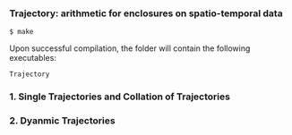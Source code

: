 
### Trajectory: arithmetic for enclosures on spatio-temporal data

```%sh
$ make
```

Upon successful compilation, the folder will contain the following executables:

```%sh
Trajectory
```  

### 1. Single Trajectories and Collation of Trajectories

### 2. Dyanmic Trajectories	
	
